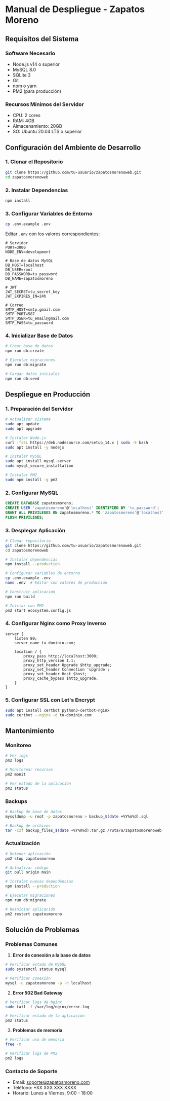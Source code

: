 # Manual de Despliegue - Zapatos Moreno

## Requisitos del Sistema

### Software Necesario
- Node.js v14 o superior
- MySQL 8.0
- SQLite 3
- Git
- npm o yarn
- PM2 (para producción)

### Recursos Mínimos del Servidor
- CPU: 2 cores
- RAM: 4GB
- Almacenamiento: 20GB
- SO: Ubuntu 20.04 LTS o superior

## Configuración del Ambiente de Desarrollo

### 1. Clonar el Repositorio
```bash
git clone https://github.com/tu-usuario/zapatosmorenoweb.git
cd zapatosmorenoweb
```

### 2. Instalar Dependencias
```bash
npm install
```

### 3. Configurar Variables de Entorno
```bash
cp .env.example .env
```

Editar `.env` con los valores correspondientes:
```env
# Servidor
PORT=3000
NODE_ENV=development

# Base de datos MySQL
DB_HOST=localhost
DB_USER=root
DB_PASSWORD=tu_password
DB_NAME=zapatosmoreno

# JWT
JWT_SECRET=tu_secret_key
JWT_EXPIRES_IN=24h

# Correo
SMTP_HOST=smtp.gmail.com
SMTP_PORT=587
SMTP_USER=tu_email@gmail.com
SMTP_PASS=tu_password
```

### 4. Inicializar Base de Datos
```bash
# Crear base de datos
npm run db:create

# Ejecutar migraciones
npm run db:migrate

# Cargar datos iniciales
npm run db:seed
```

## Despliegue en Producción

### 1. Preparación del Servidor

```bash
# Actualizar sistema
sudo apt update
sudo apt upgrade

# Instalar Node.js
curl -fsSL https://deb.nodesource.com/setup_14.x | sudo -E bash -
sudo apt install -y nodejs

# Instalar MySQL
sudo apt install mysql-server
sudo mysql_secure_installation

# Instalar PM2
sudo npm install -g pm2
```

### 2. Configurar MySQL

```sql
CREATE DATABASE zapatosmoreno;
CREATE USER 'zapatosmoreno'@'localhost' IDENTIFIED BY 'tu_password';
GRANT ALL PRIVILEGES ON zapatosmoreno.* TO 'zapatosmoreno'@'localhost';
FLUSH PRIVILEGES;
```

### 3. Desplegar Aplicación

```bash
# Clonar repositorio
git clone https://github.com/tu-usuario/zapatosmorenoweb.git
cd zapatosmorenoweb

# Instalar dependencias
npm install --production

# Configurar variables de entorno
cp .env.example .env
nano .env  # Editar con valores de producción

# Construir aplicación
npm run build

# Iniciar con PM2
pm2 start ecosystem.config.js
```

### 4. Configurar Nginx como Proxy Inverso

```nginx
server {
    listen 80;
    server_name tu-dominio.com;

    location / {
        proxy_pass http://localhost:3000;
        proxy_http_version 1.1;
        proxy_set_header Upgrade $http_upgrade;
        proxy_set_header Connection 'upgrade';
        proxy_set_header Host $host;
        proxy_cache_bypass $http_upgrade;
    }
}
```

### 5. Configurar SSL con Let's Encrypt

```bash
sudo apt install certbot python3-certbot-nginx
sudo certbot --nginx -d tu-dominio.com
```

## Mantenimiento

### Monitoreo
```bash
# Ver logs
pm2 logs

# Monitorear recursos
pm2 monit

# Ver estado de la aplicación
pm2 status
```

### Backups
```bash
# Backup de base de datos
mysqldump -u root -p zapatosmoreno > backup_$(date +%Y%m%d).sql

# Backup de archivos
tar -czf backup_files_$(date +%Y%m%d).tar.gz /ruta/a/zapatosmorenoweb
```

### Actualización
```bash
# Detener aplicación
pm2 stop zapatosmoreno

# Actualizar código
git pull origin main

# Instalar nuevas dependencias
npm install --production

# Ejecutar migraciones
npm run db:migrate

# Reiniciar aplicación
pm2 restart zapatosmoreno
```

## Solución de Problemas

### Problemas Comunes

1. **Error de conexión a la base de datos**
```bash
# Verificar estado de MySQL
sudo systemctl status mysql

# Verificar conexión
mysql -u zapatosmoreno -p -h localhost
```

2. **Error 502 Bad Gateway**
```bash
# Verificar logs de Nginx
sudo tail -f /var/log/nginx/error.log

# Verificar estado de la aplicación
pm2 status
```

3. **Problemas de memoria**
```bash
# Verificar uso de memoria
free -m

# Verificar logs de PM2
pm2 logs
```

### Contacto de Soporte
- Email: soporte@zapatosmoreno.com
- Teléfono: +XX XXX XXX XXXX
- Horario: Lunes a Viernes, 9:00 - 18:00 